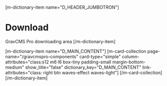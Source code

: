 [m-dictionary-item name="D_HEADER_JUMBOTRON"]
  # Download
  GravCMS Pro downloading area
[/m-dictionary-item]

[m-dictionary-item name="D_MAIN_CONTENT"]
  [m-card-collection page-name="/gravcmspro-components" card-type="simple" column-attributes="class:s12 m6 l6 box-tiny padding-small margin-bottom-medium" show_title="false"  dictionary_key="D_MAIN_CONTENT" link-attributes="class: right btn waves-effect waves-light"]
  [/m-card-collection]
[/m-dictionary-item]

